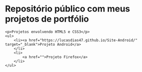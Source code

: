 <!DOCTYPE html>
<html lang="pt-br">
<head>
    <meta charset="UTF-8">
    <meta name="viewport" content="width=device-width, initial-scale=1.0">
    <title>Projects</title>
</head>
<body>
    <h1>Repositório público com meus projetos de portfólio</h1>

    <p>Projetos envolvendo HTML5 e CSS3</p>
    <ul>
        <li><a href="https://lucasdias47.github.io/Site-Android/" target="_blank">Projeto Android</a>
        </li>
        <li>
            <a href="">Projeto Firefox</a>
        </li>
    </ul>
</body>
</html>
